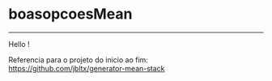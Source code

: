 # boasopcoesMean
---
Hello !

Referencia para o projeto do inicio ao fim: 
https://github.com/jbltx/generator-mean-stack
